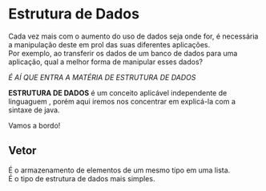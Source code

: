 # Estrutura de Dados

Cada vez mais com o aumento do uso de dados seja onde for, é necessária a manipulação deste em prol das suas diferentes aplicações.  
Por exemplo, ao transferir os dados de um banco de dados para uma aplicação, qual a melhor forma de manipular esses dados?

*É AÍ QUE ENTRA A MATÉRIA DE ESTRUTURA DE DADOS*

**ESTRUTURA DE DADOS** é um conceito aplicável independente de linguaguem
, porém aqui iremos nos concentrar em explicá-la com a sintaxe de java.

Vamos a bordo!

## Vetor 

É o armazenamento de elementos de um mesmo tipo em uma lista.  
É o tipo de estrutura de dados mais simples.

